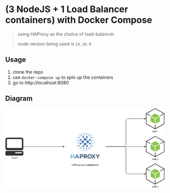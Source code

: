 # (3 NodeJS + 1 Load Balancer containers) with Docker Compose

> using HAProxy as the choice of load-balancer.

> node version being used is `14.16.0`

## Usage

1. clone the repo
1. use `docker-compose up` to spin up the containers
1. go to http://localhost:8080

## Diagram

<p align="center">
  <img alt="Diagram" src="./diagram.png">
</p>
